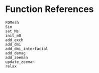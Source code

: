 # Function References

```@docs
FDMesh
Sim
set_Ms
init_m0
add_exch
add_dmi
add_dmi_interfacial
add_demag
add_zeeman
update_zeeman
relax
```
